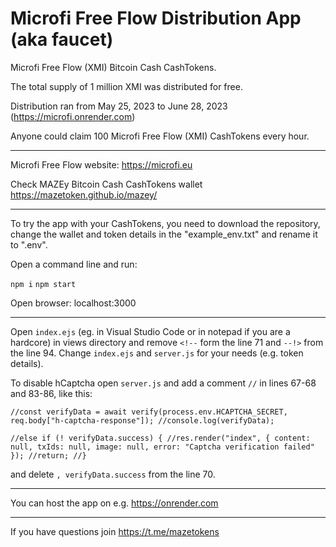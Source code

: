 # Microfi Free Flow Distribution App (aka faucet)

Microfi Free Flow (XMI) Bitcoin Cash CashTokens.

The total supply of 1 million XMI was distributed for free.

Distribution ran from May 25, 2023 to June 28, 2023 (https://microfi.onrender.com)

Anyone could claim 100 Microfi Free Flow (XMI) CashTokens every hour.

---

Microfi Free Flow website: https://microfi.eu

Check MAZEy Bitcoin Cash CashTokens wallet https://mazetoken.github.io/mazey/

---

To try the app with your CashTokens, you need to download the repository, change the wallet and token details in the "example_env.txt" and rename it to ".env".

Open a command line and run:

`npm i`
`npm start`

Open browser: localhost:3000

---

Open `index.ejs` (eg. in Visual Studio Code or in notepad if you are a hardcore) in views directory and remove `<!--` form the line 71 and `--!>` from the line 94. Change `index.ejs` and `server.js` for your needs (e.g. token details).

To disable hCaptcha open `server.js` and add a comment `//` in lines 67-68 and 83-86, like this: 

`//const verifyData = await verify(process.env.HCAPTCHA_SECRET, req.body["h-captcha-response"]);
//console.log(verifyData);`

`//else if (! verifyData.success) {
//res.render("index", { content: null, txIds: null, image: null, error: "Captcha verification failed" });
//return;
//}`

and delete `, verifyData.success` from the line 70.

---

You can host the app on e.g. https://onrender.com

---

If you have questions join https://t.me/mazetokens